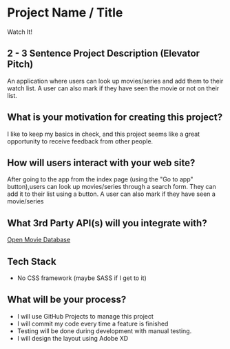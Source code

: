 # Project Name / Title

Watch It!

## 2 - 3 Sentence Project Description (Elevator Pitch)

An application where users can look up movies/series and add them to their watch list.
A user can also mark if they have seen the movie or not on their list.

## What is your motivation for creating this project?

I like to keep my basics in check, and this project seems like a great opportunity to receive feedback from other people.

## How will users interact with your web site?

After going to the app from the index page (using the "Go to app" button),users can look up movies/series through a search form. They can add it to their list using a button. A user can also mark if they have seen a movie/series

## What 3rd Party API(s) will you integrate with?

[Open Movie Database](omdbapi.com)

## Tech Stack

* No CSS framework (maybe SASS if I get to it)

## What will be your process?

* I will use GitHub Projects to manage this project
* I will commit my code every time a feature is finished
* Testing will be done during development with manual testing.
* I will design the layout using Adobe XD